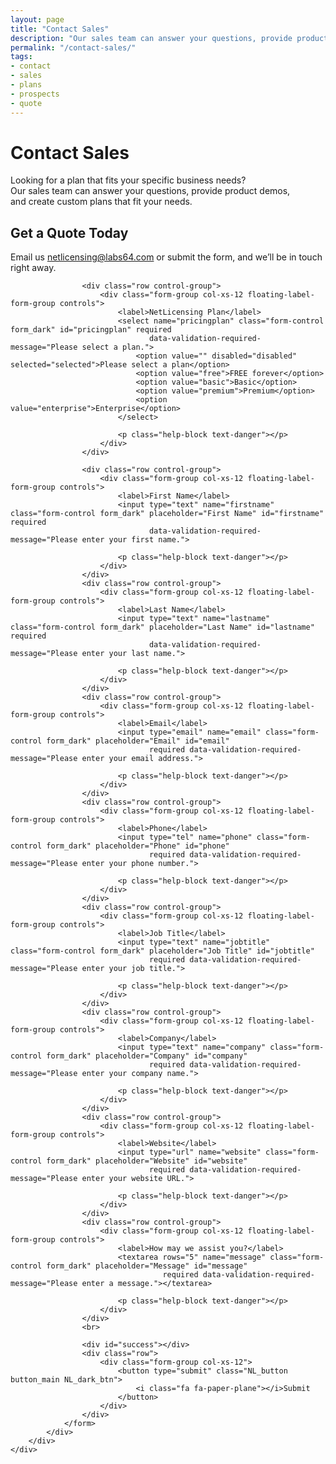 ```yaml
---
layout: page
title: "Contact Sales"
description: "Our sales team can answer your questions, provide product demos, and create custom plans that fit your needs"
permalink: "/contact-sales/"
tags:
- contact
- sales
- plans
- prospects
- quote
---
```

<div class="row NL_banner">
    <div class="col-md-6 col-md-offset-3 NL_about_page">
        <h1>Contact Sales</h1>
        <span>Looking for a plan that fits your specific business needs?<br/>Our sales team can answer your questions, provide product demos,<br/>and create custom plans that fit your needs.</span>
    </div>
</div>

<!-- Contact Section -->
<section id="contact">
    <div class="container">
        <div class="row NL_block">
            <div class="col-lg-12 text-center">
                <h2>Get a Quote Today</h2>
                <p>Email us <a href="mailto:{{ site.email }}?subject=NetLicensing%20Quote">netlicensing@labs64.com</a> or submit the form, and we’ll be in touch right away.</p>
            </div>
        </div>
        <div class="row">
            <div class="col-lg-8 col-lg-offset-2 NL_form_dark">
                <form action="//formspree.io/{{ site.email }}" method="POST" name="sentMessage" id="contactForm"
                      novalidate>
                    <input type="hidden" name="_next" value="{{ site.url }}#emailsent"/>
                    <input type="hidden" name="_subject" value="NetLicensing Sales Contact">
                    <input type="text" name="_gotcha" style="display:none"/>

                    <div class="row control-group">
                        <div class="form-group col-xs-12 floating-label-form-group controls">
                            <label>NetLicensing Plan</label>
                            <select name="pricingplan" class="form-control form_dark" id="pricingplan" required
                                   data-validation-required-message="Please select a plan.">
                                <option value="" disabled="disabled" selected="selected">Please select a plan</option>
                                <option value="free">FREE forever</option>
                                <option value="basic">Basic</option>
                                <option value="premium">Premium</option>
                                <option value="enterprise">Enterprise</option>
                            </select>

                            <p class="help-block text-danger"></p>
                        </div>
                    </div>

                    <div class="row control-group">
                        <div class="form-group col-xs-12 floating-label-form-group controls">
                            <label>First Name</label>
                            <input type="text" name="firstname" class="form-control form_dark" placeholder="First Name" id="firstname" required
                                   data-validation-required-message="Please enter your first name.">

                            <p class="help-block text-danger"></p>
                        </div>
                    </div>
                    <div class="row control-group">
                        <div class="form-group col-xs-12 floating-label-form-group controls">
                            <label>Last Name</label>
                            <input type="text" name="lastname" class="form-control form_dark" placeholder="Last Name" id="lastname" required
                                   data-validation-required-message="Please enter your last name.">

                            <p class="help-block text-danger"></p>
                        </div>
                    </div>
                    <div class="row control-group">
                        <div class="form-group col-xs-12 floating-label-form-group controls">
                            <label>Email</label>
                            <input type="email" name="email" class="form-control form_dark" placeholder="Email" id="email"
                                   required data-validation-required-message="Please enter your email address.">

                            <p class="help-block text-danger"></p>
                        </div>
                    </div>
                    <div class="row control-group">
                        <div class="form-group col-xs-12 floating-label-form-group controls">
                            <label>Phone</label>
                            <input type="tel" name="phone" class="form-control form_dark" placeholder="Phone" id="phone"
                                   required data-validation-required-message="Please enter your phone number.">

                            <p class="help-block text-danger"></p>
                        </div>
                    </div>
                    <div class="row control-group">
                        <div class="form-group col-xs-12 floating-label-form-group controls">
                            <label>Job Title</label>
                            <input type="text" name="jobtitle" class="form-control form_dark" placeholder="Job Title" id="jobtitle"
                                   required data-validation-required-message="Please enter your job title.">

                            <p class="help-block text-danger"></p>
                        </div>
                    </div>
                    <div class="row control-group">
                        <div class="form-group col-xs-12 floating-label-form-group controls">
                            <label>Company</label>
                            <input type="text" name="company" class="form-control form_dark" placeholder="Company" id="company"
                                   required data-validation-required-message="Please enter your company name.">

                            <p class="help-block text-danger"></p>
                        </div>
                    </div>
                    <div class="row control-group">
                        <div class="form-group col-xs-12 floating-label-form-group controls">
                            <label>Website</label>
                            <input type="url" name="website" class="form-control form_dark" placeholder="Website" id="website"
                                   required data-validation-required-message="Please enter your website URL.">

                            <p class="help-block text-danger"></p>
                        </div>
                    </div>
                    <div class="row control-group">
                        <div class="form-group col-xs-12 floating-label-form-group controls">
                            <label>How may we assist you?</label>
                            <textarea rows="5" name="message" class="form-control form_dark" placeholder="Message" id="message"
                                      required data-validation-required-message="Please enter a message."></textarea>

                            <p class="help-block text-danger"></p>
                        </div>
                    </div>
                    <br>

                    <div id="success"></div>
                    <div class="row">
                        <div class="form-group col-xs-12">
                            <button type="submit" class="NL_button button_main NL_dark_btn">
                                <i class="fa fa-paper-plane"></i>Submit
                            </button>
                        </div>
                    </div>
                </form>
            </div>
        </div>
    </div>
</section>
